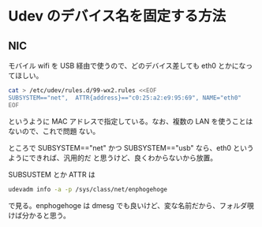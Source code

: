 # Udev のデバイス名を固定する方法 

## NIC

モバイル wifi を USB 経由で使うので、どのデバイス差しても eth0 とかになってほしい。

```zsh
cat > /etc/udev/rules.d/99-wx2.rules <<EOF
SUBSYSTEM=="net",  ATTR{address}=="c0:25:a2:e9:95:69", NAME="eth0"
EOF
```

というように MAC アドレスで指定している。なお、複数の LAN を使うことはないので、これで問題
ない。

ところで SUBSYSTEM=="net" かつ SUBSYSTEM=="usb" なら、eth0 というようにできれば、汎用的だ
と思うけど、良くわからないから放置。

SUBSUSTEM とか ATTR は

```zsh
udevadm info -a -p /sys/class/net/enphogehoge
```

で見る。enphogehoge は dmesg でも良いけど、変な名前だから、フォルダ覗けば分かると思う。

###


<!-- vim: set tw=90 filetype=markdown : -->

